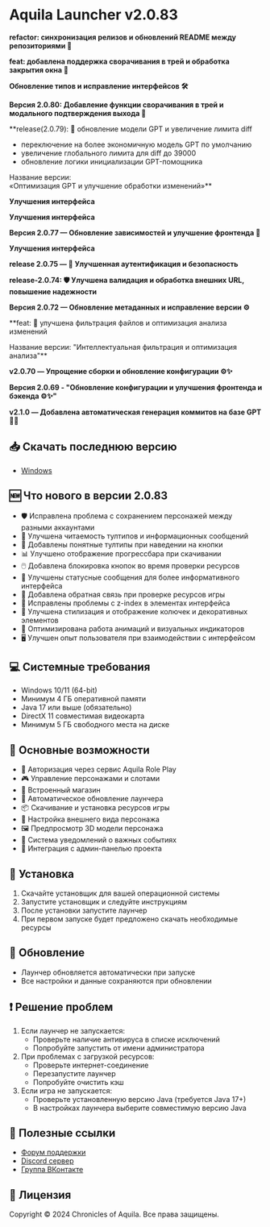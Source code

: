 # Aquila Launcher v2.0.83

**refactor: синхронизация релизов и обновлений README между репозиториями 🚀**

**feat: добавлена поддержка сворачивания в трей и обработка закрытия окна 🚀**

**Обновление типов и исправление интерфейсов 🛠️**

**Версия 2.0.80: Добавление функции сворачивания в трей и модального подтверждения выхода 🚀**

**release(2.0.79): 🎯 обновление модели GPT и увеличение лимита diff

- переключение на более экономичную модель GPT по умолчанию
- увеличение глобального лимита для diff до 39000
- обновление логики инициализации GPT-помощника  
 
Название версии:  
«Оптимизация GPT и улучшение обработки изменений»**

**Улучшения интерфейса**

**Улучшения интерфейса**

**Версия 2.0.77 — Обновление зависимостей и улучшение фронтенда 🚀**

**Улучшения интерфейса**

**release 2.0.75 — 🔐 Улучшенная аутентификация и безопасность**

**release-2.0.74: 🛡️ Улучшена валидация и обработка внешних URL, повышение надежности**

**Версия 2.0.72 — Обновление метаданных и исправление версии ⚙️**

**feat: 🧠 улучшена фильтрация файлов и оптимизация анализа изменений

Название версии: "Интеллектуальная фильтрация и оптимизация анализа"**

**v2.0.70 — Упрощение сборки и обновление конфигурации ⚙️✨**

**Версия 2.0.69 - "Обновление конфигурации и улучшения фронтенда и бэкенда ⚙️✨"**

**v2.1.0 — Добавлена автоматическая генерация коммитов на базе GPT 🤖✨**

## 📥 Скачать последнюю версию
- [Windows](https://aquilarp.com/downloads/Aquila-Launcher-Setup-2.0.83.exe)

## 🆕 Что нового в версии 2.0.83
- 🛡️ Исправлена проблема с сохранением персонажей между разными аккаунтами
- 🎨 Улучшена читаемость тултипов и информационных сообщений
- 🔄 Добавлены понятные тултипы при наведении на кнопки
- 📊 Улучшено отображение прогрессбара при скачивании
- 🖱️ Добавлена блокировка кнопок во время проверки ресурсов
- 📝 Улучшены статусные сообщения для более информативного интерфейса
- 🎯 Добавлена обратная связь при проверке ресурсов игры
- 🔄 Исправлены проблемы с z-index в элементах интерфейса
- 🎨 Улучшена стилизация и отображение колючек и декоративных элементов
- 🚀 Оптимизирована работа анимаций и визуальных индикаторов
- 🖥️ Улучшен опыт пользователя при взаимодействии с интерфейсом

## 💻 Системные требования
- Windows 10/11 (64-bit)
- Минимум 4 ГБ оперативной памяти
- Java 17 или выше (обязательно)
- DirectX 11 совместимая видеокарта
- Минимум 5 ГБ свободного места на диске

## 🚀 Основные возможности
- 🔐 Авторизация через сервис Aquila Role Play
- 🎮 Управление персонажами и слотами
- 🛒 Встроенный магазин
- 🔄 Автоматическое обновление лаунчера
- 📦 Скачивание и установка ресурсов игры
- 🎨 Настройка внешнего вида персонажа
- 🖼️ Предпросмотр 3D модели персонажа
- 🔔 Система уведомлений о важных событиях
- 📱 Интеграция с админ-панелью проекта

## 📝 Установка
1. Скачайте установщик для вашей операционной системы
2. Запустите установщик и следуйте инструкциям
3. После установки запустите лаунчер
4. При первом запуске будет предложено скачать необходимые ресурсы

## 🔄 Обновление
- Лаунчер обновляется автоматически при запуске
- Все настройки и данные сохраняются при обновлении

## ❗ Решение проблем
1. Если лаунчер не запускается:
   - Проверьте наличие антивируса в списке исключений
   - Попробуйте запустить от имени администратора
2. При проблемах с загрузкой ресурсов:
   - Проверьте интернет-соединение
   - Перезапустите лаунчер
   - Попробуйте очистить кэш
3. Если игра не запускается:
   - Проверьте установленную версию Java (требуется Java 17+)
   - В настройках лаунчера выберите совместимую версию Java

## 🔗 Полезные ссылки
- [Форум поддержки](https://forum.aquilarp.com/index.php#tehniceskij-razdel.28)
- [Discord сервер](https://discord.gg/fwVcsbB3QS)
- [Группа ВКонтакте](https://vk.com/sooncominng)

## 📜 Лицензия
Copyright © 2024 Chronicles of Aquila. Все права защищены. 